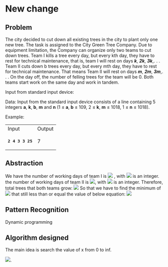 # New change

## Problem

The city decided to cut down all existing trees in the city to plant only one new tree. The task is assigned to the City Green Tree Company. Due to equipment limitation, the Company can organize only two teams to cut down trees. Team I kills a tree every day, but every kth day, they have to rest for technical maintenance, that is, team I will rest on days ***k***, ***2k***, ***3k***,. . . Team II cuts down b trees every day, but every mth day, they have to rest for technical maintenance. That means Team II will rest on days ***m***, ***2m***, ***3m***,. . . On the day off, the number of felling trees for the team will be 0. Both teams start work on the same day and work in tandem. 

Input from standard input device:

Data: Input from the standard input device consists of a line containing 5 integers **a**, **k**, **b**, **m** and **n** (1 ≤ **a**, **b** ≤ 109, 2 ≤ **k**, **m** ≤ 1018, 1 ≤ **n** ≤ 1018). 

Example:


<table>
<tbody>
<tr>
<td>Input</td>
<td>Output</td>
</tr>
<tr>
<td>
<p><tt><strong>2 4 3 3 25</strong></tt></p>
</td>
<td>7</td>
</tr>
</tbody>
</table>

## Abstraction

We have the number of working days of team I is ![](https://i.imgur.com/JU4TRvP.png)
, with ![](https://i.imgur.com/zlCddGk.png) is an integer.
the number of working days of team II is ![](https://i.imgur.com/SGob5Vp.png), with ![](https://i.imgur.com/Ryo3SOS.png) is an integer.
Therefore, total trees that both teams grow:
![](https://i.imgur.com/wtdIwzj.png)
So that we have to find the minimum of ![](https://i.imgur.com/aa15hgt.png) that still less than or equal the value of below equation:
![](https://i.imgur.com/vINkIbg.png)


## Pattern Recognition

Dynamic programming

## Algorithm designed

The main idea is search the value of x from 0 to inf.

![](https://i.imgur.com/Cvgw9lZ.png).